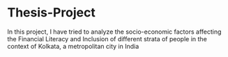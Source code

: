 # Thesis-Project
In this project, I have tried to analyze the socio-economic factors affecting the Financial Literacy and Inclusion of different strata of people in the context of Kolkata, a metropolitan city in India
